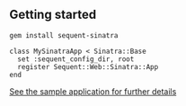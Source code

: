 ## Getting started

```
gem install sequent-sinatra
```

```
class MySinatraApp < Sinatra::Base
  set :sequent_config_dir, root
  register Sequent::Web::Sinatra::App
end
```

[See the sample application for further details](https://github.com/zilverline/sequent-examples)
